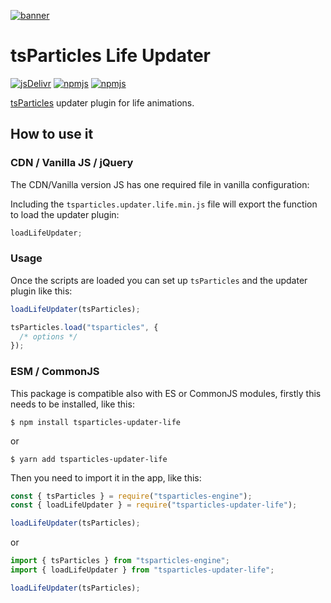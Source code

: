 [![banner](https://particles.js.org/images/banner2.png)](https://particles.js.org)

# tsParticles Life Updater

[![jsDelivr](https://data.jsdelivr.com/v1/package/npm/tsparticles-updater-life/badge)](https://www.jsdelivr.com/package/npm/tsparticles-updater-life)
[![npmjs](https://badge.fury.io/js/tsparticles-updater-life.svg)](https://www.npmjs.com/package/tsparticles-updater-life)
[![npmjs](https://img.shields.io/npm/dt/tsparticles-updater-life)](https://www.npmjs.com/package/tsparticles-updater-life)

[tsParticles](https://github.com/matteobruni/tsparticles) updater plugin for life animations.

## How to use it

### CDN / Vanilla JS / jQuery

The CDN/Vanilla version JS has one required file in vanilla configuration:

Including the `tsparticles.updater.life.min.js` file will export the function to load the updater plugin:

```javascript
loadLifeUpdater;
```

### Usage

Once the scripts are loaded you can set up `tsParticles` and the updater plugin like this:

```javascript
loadLifeUpdater(tsParticles);

tsParticles.load("tsparticles", {
  /* options */
});
```

### ESM / CommonJS

This package is compatible also with ES or CommonJS modules, firstly this needs to be installed, like this:

```shell
$ npm install tsparticles-updater-life
```

or

```shell
$ yarn add tsparticles-updater-life
```

Then you need to import it in the app, like this:

```javascript
const { tsParticles } = require("tsparticles-engine");
const { loadLifeUpdater } = require("tsparticles-updater-life");

loadLifeUpdater(tsParticles);
```

or

```javascript
import { tsParticles } from "tsparticles-engine";
import { loadLifeUpdater } from "tsparticles-updater-life";

loadLifeUpdater(tsParticles);
```
